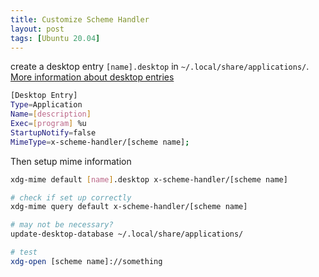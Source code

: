 ```yaml
---
title: Customize Scheme Handler
layout: post
tags: [Ubuntu 20.04]
---
```


create a desktop entry `[name].desktop` in `~/.local/share/applications/`.
[More information about desktop entries](https://specifications.freedesktop.org/desktop-entry-spec/desktop-entry-spec-latest.html)

```sh
[Desktop Entry]
Type=Application
Name=[description]
Exec=[program] %u
StartupNotify=false
MimeType=x-scheme-handler/[scheme name];
```

Then setup mime information
```sh
xdg-mime default [name].desktop x-scheme-handler/[scheme name]

# check if set up correctly
xdg-mime query default x-scheme-handler/[scheme name]

# may not be necessary?
update-desktop-database ~/.local/share/applications/

# test
xdg-open [scheme name]://something
```
